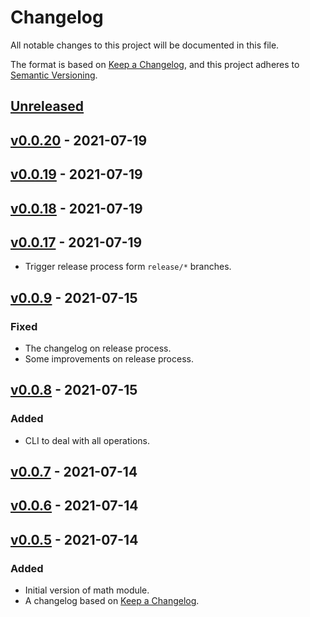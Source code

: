 # Changelog

All notable changes to this project will be documented in this file.

The format is based on [Keep a Changelog](https://keepachangelog.com/en/1.0.0/),
and this project adheres to [Semantic Versioning](https://semver.org/spec/v2.0.0.html).

## [Unreleased]

## [v0.0.20] - 2021-07-19

## [v0.0.19] - 2021-07-19

## [v0.0.18] - 2021-07-19

## [v0.0.17] - 2021-07-19

-   Trigger release process form `release/*` branches.

## [v0.0.9] - 2021-07-15

### Fixed

-   The changelog on release process.
-   Some improvements on release process.

## [v0.0.8] - 2021-07-15

### Added

-   CLI to deal with all operations.

## [v0.0.7] - 2021-07-14

## [v0.0.6] - 2021-07-14

## [v0.0.5] - 2021-07-14

### Added

-   Initial version of math module.
-   A changelog based on [Keep a Changelog](https://keepachangelog.com/en/1.0.0/).

[Unreleased]: https://github.com/angelokurtis/go-math/compare/v0.0.20...HEAD

[v0.0.20]: https://github.com/angelokurtis/go-math/compare/v0.0.19...v0.0.20

[v0.0.19]: https://github.com/angelokurtis/go-math/compare/v0.0.18...v0.0.19

[v0.0.18]: https://github.com/angelokurtis/go-math/compare/v0.0.17...v0.0.18

[v0.0.17]: https://github.com/angelokurtis/go-math/compare/v0.0.9...v0.0.17

[v0.0.9]: https://github.com/angelokurtis/go-math/compare/v0.0.8...v0.0.9

[v0.0.8]: https://github.com/angelokurtis/go-math/compare/v0.0.7...v0.0.8

[v0.0.7]: https://github.com/angelokurtis/go-math/compare/v0.0.6...v0.0.7

[v0.0.6]: https://github.com/angelokurtis/go-math/compare/v0.0.5...v0.0.6

[v0.0.5]: https://github.com/angelokurtis/go-math/compare/863bddb7f0c6f3607f68461af0a2b800db0e50ad...v0.0.5
